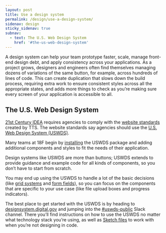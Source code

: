 ```yaml
---
layout: post
title: Use a design system
permalink: /design/use-a-design-system/
sidenav: design
sticky_sidenav: true
subnav:
  - text: The U.S. Web Design System
    href: '#the-us-web-design-system'
---
```


A design system can help your team prototype faster, scale, manage front-end design debt, and apply consistency across your applications. As a project grows, designers and engineers often find themselves managing dozens of variations of the same button, for example, across hundreds of lines of code. This can create duplication that slows down the build process, requiring extra work to ensure consistent styles across all the appropriate states, and adds more things to check as you’re making sure every screen of your application is accessible to all.


## The U.S. Web Design System

[21st Century IDEA](https://digital.gov/resources/21st-century-integrated-digital-experience-act/) requires agencies to comply with the [website standards](https://designsystem.digital.gov/website-standards/) created by TTS. The website standards say agencies should use the [U.S. Web Design System (USWDS)](https://designsystem.digital.gov). 

Many teams at 18F begin by [installing](https://designsystem.digital.gov/documentation/developers/) the USWDS package and adding additional components and styles to fit the needs of their application. 

Design systems like USWDS are more than buttons; USWDS extends to provide guidance and example code for all kinds of components, so you don’t have to start from scratch. 

You may end up using the USWDS to handle a lot of the basic decisions (like [grid systems](https://designsystem.digital.gov/utilities/layout-grid/) and [form fields](https://designsystem.digital.gov/components/form-controls/)), so you can focus on the components that are specific to your use case (like file upload boxes and progress indicators).

The best place to get started with the USWDS is by heading to [designsystem.digital.gov](https://designsystem.digital.gov) and jumping into the [#uswds-public](https://gsa-tts.slack.com/app_redirect?channel=uswds-public) Slack channel. There you’ll find instructions on how to use the USWDS no matter what technology stack you’re using, as well as [Sketch files](https://designsystem.digital.gov/documentation/designers/) to work with when you’re not designing in code.
